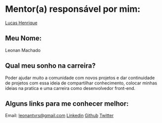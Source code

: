 # Mentor(a) responsável por mim:

[Lucas Henrique](/profiles/mentors/profiles/lucas_henrique.md)

## Meu Nome:

Leonan Machado

## Qual meu sonho na carreira?

Poder ajudar muito a comunidade com novos projetos e dar continuidade de projetos com essa ideia de compartilhar conhecimento, colocar minhas ideias na pratica e uma carreira como desenvolvedor front-end.

## Alguns links para me conhecer melhor:

Email: leonantvrs@gmail.com
[Linkedin](https://www.linkedin.com/in/leonanmachado/)
[Github](https://github.com/leonantvrs)
[Twitter](https://twitter.com/leonantvrs)
